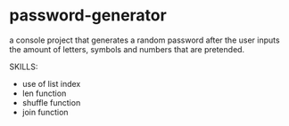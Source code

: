 # password-generator
a console project that generates a random password after the user inputs the amount of letters, symbols and numbers that are pretended.

SKILLS:
  - use of list index
  - len function
  - shuffle function
  - join function
